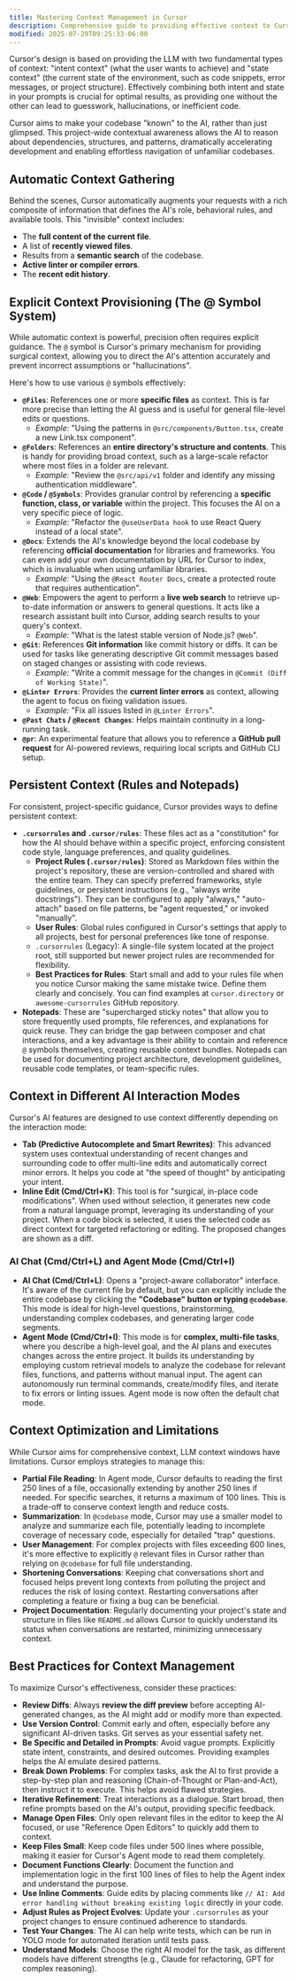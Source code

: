 ```yaml
---
title: Mastering Context Management in Cursor
description: Comprehensive guide to providing effective context to Cursor's AI using @ symbols, rules, and notepads.
modified: 2025-07-29T09:25:33-06:00
---
```


Cursor's design is based on providing the LLM with two fundamental types of context: "intent context" (what the user wants to achieve) and "state context" (the current state of the environment, such as code snippets, error messages, or project structure). Effectively combining both intent and state in your prompts is crucial for optimal results, as providing one without the other can lead to guesswork, hallucinations, or inefficient code.

Cursor aims to make your codebase "known" to the AI, rather than just glimpsed. This project-wide contextual awareness allows the AI to reason about dependencies, structures, and patterns, dramatically accelerating development and enabling effortless navigation of unfamiliar codebases.

## Automatic Context Gathering

Behind the scenes, Cursor automatically augments your requests with a rich composite of information that defines the AI's role, behavioral rules, and available tools. This "invisible" context includes:

- The **full content of the current file**.
- A list of **recently viewed files**.
- Results from a **semantic search** of the codebase.
- **Active linter or compiler errors**.
- The **recent edit history**.

## Explicit Context Provisioning (The @ Symbol System)

While automatic context is powerful, precision often requires explicit guidance. The `@` symbol is Cursor's primary mechanism for providing surgical context, allowing you to direct the AI's attention accurately and prevent incorrect assumptions or "hallucinations".

Here's how to use various `@` symbols effectively:

- **`@Files`**: References one or more **specific files** as context. This is far more precise than letting the AI guess and is useful for general file-level edits or questions.
  - _Example:_ "Using the patterns in `@src/components/Button.tsx`, create a new Link.tsx component".
- **`@Folders`**: References an **entire directory's structure and contents**. This is handy for providing broad context, such as a large-scale refactor where most files in a folder are relevant.
  - _Example:_ "Review the `@src/api/v1` folder and identify any missing authentication middleware".
- **`@Code` / `@Symbols`**: Provides granular control by referencing a **specific function, class, or variable** within the project. This focuses the AI on a very specific piece of logic.
  - _Example:_ "Refactor the `@useUserData hook` to use React Query instead of a local state".
- **`@Docs`**: Extends the AI's knowledge beyond the local codebase by referencing **official documentation** for libraries and frameworks. You can even add your own documentation by URL for Cursor to index, which is invaluable when using unfamiliar libraries.
  - _Example:_ "Using the `@React Router Docs`, create a protected route that requires authentication".
- **`@Web`**: Empowers the agent to perform a **live web search** to retrieve up-to-date information or answers to general questions. It acts like a research assistant built into Cursor, adding search results to your query's context.
  - _Example:_ "What is the latest stable version of Node.js? `@Web`".
- **`@Git`**: References **Git information** like commit history or diffs. It can be used for tasks like generating descriptive Git commit messages based on staged changes or assisting with code reviews.
  - _Example:_ "Write a commit message for the changes in `@Commit (Diff of Working State)`".
- **`@Linter Errors`**: Provides the **current linter errors** as context, allowing the agent to focus on fixing validation issues.
  - _Example:_ "Fix all issues listed in `@Linter Errors`".
- **`@Past Chats` / `@Recent Changes`**: Helps maintain continuity in a long-running task.
- **`@pr`**: An experimental feature that allows you to reference a **GitHub pull request** for AI-powered reviews, requiring local scripts and GitHub CLI setup.

## Persistent Context (Rules and Notepads)

For consistent, project-specific guidance, Cursor provides ways to define persistent context:

- **`.cursorrules` and `.cursor/rules`**: These files act as a "constitution" for how the AI should behave within a specific project, enforcing consistent code style, language preferences, and quality guidelines.
  - **Project Rules (`.cursor/rules`)**: Stored as Markdown files within the project's repository, these are version-controlled and shared with the entire team. They can specify preferred frameworks, style guidelines, or persistent instructions (e.g., "always write docstrings"). They can be configured to apply "always," "auto-attach" based on file patterns, be "agent requested," or invoked "manually".
  - **User Rules**: Global rules configured in Cursor's settings that apply to all projects, best for personal preferences like tone of response.
  - `.cursorrules` (Legacy): A single-file system located at the project root, still supported but newer project rules are recommended for flexibility.
  - **Best Practices for Rules**: Start small and add to your rules file when you notice Cursor making the same mistake twice. Define them clearly and concisely. You can find examples at `cursor.directory` or `awesome-cursorrules` GitHub repository.
- **Notepads**: These are "supercharged sticky notes" that allow you to store frequently used prompts, file references, and explanations for quick reuse. They can bridge the gap between composer and chat interactions, and a key advantage is their ability to contain and reference `@` symbols themselves, creating reusable context bundles. Notepads can be used for documenting project architecture, development guidelines, reusable code templates, or team-specific rules.

## Context in Different AI Interaction Modes

Cursor's AI features are designed to use context differently depending on the interaction mode:

- **Tab (Predictive Autocomplete and Smart Rewrites)**: This advanced system uses contextual understanding of recent changes and surrounding code to offer multi-line edits and automatically correct minor errors. It helps you code at "the speed of thought" by anticipating your intent.
- **Inline Edit (Cmd/Ctrl+K)**: This tool is for "surgical, in-place code modifications". When used without selection, it generates new code from a natural language prompt, leveraging its understanding of your project. When a code block is selected, it uses the selected code as direct context for targeted refactoring or editing. The proposed changes are shown as a diff.

### AI Chat (Cmd/Ctrl+L) and Agent Mode (Cmd/Ctrl+I)

- **AI Chat (Cmd/Ctrl+L)**: Opens a "project-aware collaborator" interface. It's aware of the current file by default, but you can explicitly include the entire codebase by clicking the **"Codebase" button or typing `@codebase`**. This mode is ideal for high-level questions, brainstorming, understanding complex codebases, and generating larger code segments.
- **Agent Mode (Cmd/Ctrl+I)**: This mode is for **complex, multi-file tasks**, where you describe a high-level goal, and the AI plans and executes changes across the entire project. It builds its understanding by employing custom retrieval models to analyze the codebase for relevant files, functions, and patterns without manual input. The agent can autonomously run terminal commands, create/modify files, and iterate to fix errors or linting issues. Agent mode is now often the default chat mode.

## Context Optimization and Limitations

While Cursor aims for comprehensive context, LLM context windows have limitations. Cursor employs strategies to manage this:

- **Partial File Reading**: In Agent mode, Cursor defaults to reading the first 250 lines of a file, occasionally extending by another 250 lines if needed. For specific searches, it returns a maximum of 100 lines. This is a trade-off to conserve context length and reduce costs.
- **Summarization**: In `@codebase` mode, Cursor may use a smaller model to analyze and summarize each file, potentially leading to incomplete coverage of necessary code, especially for detailed "trap" questions.
- **User Management**: For complex projects with files exceeding 600 lines, it's more effective to explicitly `@` relevant files in Cursor rather than relying on `@codebase` for full file understanding.
- **Shortening Conversations**: Keeping chat conversations short and focused helps prevent long contexts from polluting the project and reduces the risk of losing context. Restarting conversations after completing a feature or fixing a bug can be beneficial.
- **Project Documentation**: Regularly documenting your project's state and structure in files like `README.md` allows Cursor to quickly understand its status when conversations are restarted, minimizing unnecessary context.

## Best Practices for Context Management

To maximize Cursor's effectiveness, consider these practices:

- **Review Diffs**: Always **review the diff preview** before accepting AI-generated changes, as the AI might add or modify more than expected.
- **Use Version Control**: Commit early and often, especially before any significant AI-driven tasks. Git serves as your essential safety net.
- **Be Specific and Detailed in Prompts**: Avoid vague prompts. Explicitly state intent, constraints, and desired outcomes. Providing examples helps the AI emulate desired patterns.
- **Break Down Problems**: For complex tasks, ask the AI to first provide a step-by-step plan and reasoning (Chain-of-Thought or Plan-and-Act), then instruct it to execute. This helps avoid flawed strategies.
- **Iterative Refinement**: Treat interactions as a dialogue. Start broad, then refine prompts based on the AI's output, providing specific feedback.
- **Manage Open Files**: Only open relevant files in the editor to keep the AI focused, or use "Reference Open Editors" to quickly add them to context.
- **Keep Files Small**: Keep code files under 500 lines where possible, making it easier for Cursor's Agent mode to read them completely.
- **Document Functions Clearly**: Document the function and implementation logic in the first 100 lines of files to help the Agent index and understand the purpose.
- **Use Inline Comments**: Guide edits by placing comments like `// AI: Add error handling without breaking existing logic` directly in your code.
- **Adjust Rules as Project Evolves**: Update your `.cursorrules` as your project changes to ensure continued adherence to standards.
- **Test Your Changes**: The AI can help write tests, which can be run in YOLO mode for automated iteration until tests pass.
- **Understand Models**: Choose the right AI model for the task, as different models have different strengths (e.g., Claude for refactoring, GPT for complex reasoning).
